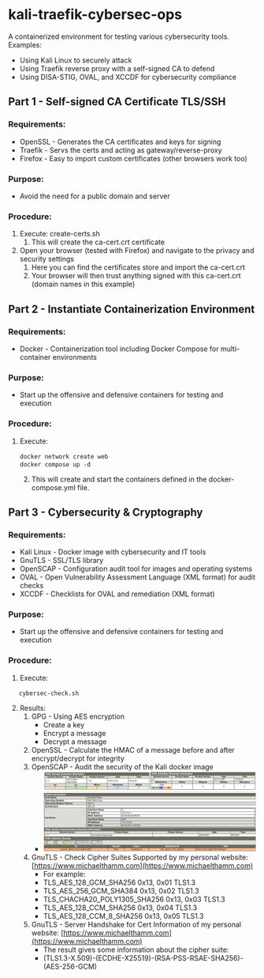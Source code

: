 # kali-traefik-cybersec-ops
A containerized environment for testing various cybersecurity tools.
Examples:
* Using Kali Linux to securely attack
* Using Traefik reverse proxy with a self-signed CA to defend
* Using DISA-STIG, OVAL, and XCCDF for cybersecurity compliance

## Part 1 - Self-signed CA Certificate TLS/SSH
### Requirements:
* OpenSSL - Generates the CA certificates and keys for signing
* Traefik - Servs the certs and acting as gateway/reverse-proxy
* Firefox - Easy to import custom certificates (other browsers work too)

### Purpose:
* Avoid the need for a public domain and server

### Procedure:
1. Execute:
   create-certs.sh
   1. This will create the ca-cert.crt certificate
2. Open your browser (tested with Firefox) and navigate to the privacy and security settings
   1. Here you can find the certificates store and import the ca-cert.crt
   2. Your browser will then trust anything signed with this ca-cert.crt (domain names in this example)

## Part 2 - Instantiate Containerization Environment
### Requirements:
* Docker - Containerization tool including Docker Compose for multi-container environments

### Purpose:
* Start up the offensive and defensive containers for testing and execution

### Procedure:
1. Execute:
   ```
   docker network create web
   docker compose up -d
   ```
   2. This will create and start the containers defined in the docker-compose.yml file.

## Part 3 - Cybersecurity & Cryptography
### Requirements:
* Kali Linux - Docker image with cybersecurity and IT tools
* GnuTLS - SSL/TLS library
* OpenSCAP - Configuration audit tool for images and operating systems
* OVAL - Open Vulnerability Assessment Language (XML format) for audit checks
* XCCDF - Checklists for OVAL and remediation (XML format)

### Purpose:
* Start up the offensive and defensive containers for testing and execution

### Procedure:
1. Execute:
```
   cybersec-check.sh
```
2. Results:
   1. GPG - Using AES encryption
      * Create a key
      * Encrypt a message
      * Decrypt a message
   2. OpenSSL - Calculate the HMAC of a message before and after encrypt/decrypt for integrity
   3. OpenSCAP - Audit the security of the Kali docker image
      * ![securetty-oval](documentation/oval-securetty-results.png)
   3. GnuTLS - Check Cipher Suites Supported by my personal website: [https://www.michaelthamm.com](https://www.michaelthamm.com)
      * For example:
      * TLS_AES_128_GCM_SHA256 0x13, 0x01	TLS1.3
      * TLS_AES_256_GCM_SHA384 0x13, 0x02	TLS1.3
      * TLS_CHACHA20_POLY1305_SHA256 0x13, 0x03	TLS1.3
      * TLS_AES_128_CCM_SHA256 0x13, 0x04	TLS1.3
      * TLS_AES_128_CCM_8_SHA256 0x13, 0x05	TLS1.3
   4. GnuTLS - Server Handshake for Cert Information of my personal website: [https://www.michaelthamm.com](https://www.michaelthamm.com)
      * The result gives some information about the cipher suite:
      * (TLS1.3-X.509)-(ECDHE-X25519)-(RSA-PSS-RSAE-SHA256)-(AES-256-GCM)
